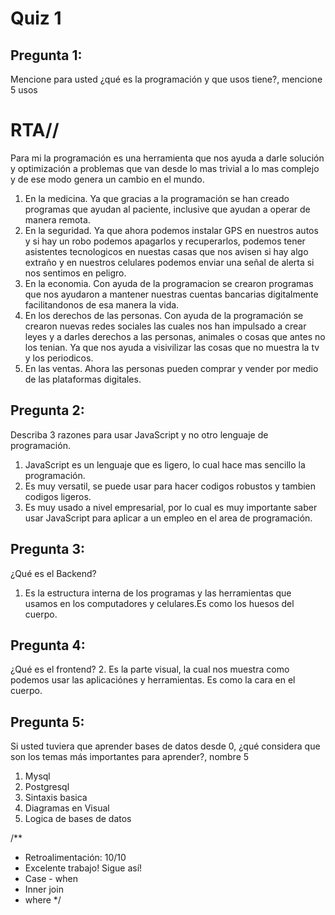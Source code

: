 # Quiz 1

## Pregunta 1:
Mencione para usted ¿qué es la programación y que usos tiene?, mencione 5 usos
# RTA//
Para mi la programación es una herramienta que nos ayuda a darle solución y optimización a problemas que van desde lo mas trivial a lo mas complejo y de ese modo genera un cambio en el mundo.
1. En la medicina. Ya que gracias a la programación se han creado programas que ayudan al paciente, inclusive que ayudan a operar de manera remota.
2. En la seguridad. Ya que ahora podemos instalar GPS en nuestros autos y si hay un robo podemos apagarlos y recuperarlos, podemos tener asistentes tecnologicos en nuestas casas que nos avisen si hay algo extraño y en nuestros celulares podemos enviar una señal de alerta si nos sentimos en peligro.
3. En la economia. Con ayuda de la programacion se crearon programas que nos ayudaron a mantener nuestras cuentas bancarias digitalmente facilitandonos de esa manera la vida.
4. En los derechos de las personas. Con ayuda de la programación se crearon nuevas redes sociales las cuales nos han impulsado a crear leyes y a darles derechos a las personas, animales o cosas que antes no los tenian. Ya que nos ayuda a visivilizar las cosas que no muestra la tv y los periodicos.
5. En las ventas. Ahora las personas pueden comprar y vender por medio de las plataformas digitales.

## Pregunta 2:
Describa 3 razones para usar JavaScript y no otro lenguaje de programación.
1. JavaScript es un lenguaje que es ligero, lo cual hace mas sencillo la programación.
2. Es muy versatil, se puede usar para hacer codigos robustos y tambien codigos ligeros.
3. Es muy usado a nivel empresarial, por lo cual es muy importante saber usar JavaScript para aplicar a un empleo en el area de programación.
## Pregunta 3:
¿Qué es el Backend?
1. Es la estructura interna de los programas y las herramientas que usamos en los computadores y celulares.Es como los huesos del cuerpo.

## Pregunta 4:
¿Qué es el frontend?
2. Es la parte visual, la cual nos muestra como podemos usar las aplicaciónes y herramientas. Es como la cara en el cuerpo.

## Pregunta 5:
Si usted tuviera que aprender bases de datos desde 0, ¿qué considera que son los temas más importantes para aprender?, nombre 5
1. Mysql
2. Postgresql
3. Sintaxis basica
4. Diagramas en Visual
5. Logica de bases de datos

/**
 * Retroalimentación: 10/10
 * Excelente trabajo! Sigue así!
 * Case - when
 * Inner join
 * where
 */